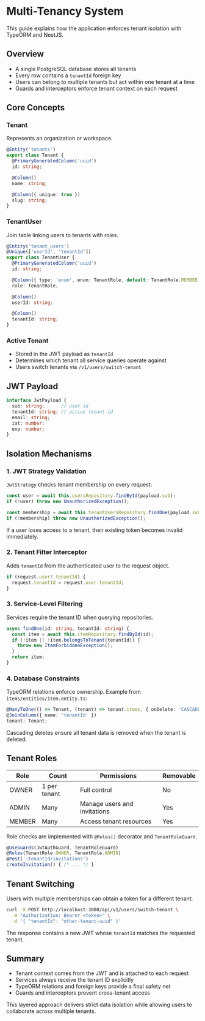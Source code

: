# Multi-Tenancy System

This guide explains how the application enforces tenant isolation with TypeORM and NestJS.

## Overview

- A single PostgreSQL database stores all tenants
- Every row contains a `tenantId` foreign key
- Users can belong to multiple tenants but act within one tenant at a time
- Guards and interceptors enforce tenant context on each request

## Core Concepts

### Tenant

Represents an organization or workspace.

```typescript
@Entity('tenants')
export class Tenant {
  @PrimaryGeneratedColumn('uuid')
  id: string;

  @Column()
  name: string;

  @Column({ unique: true })
  slug: string;
}
```

### TenantUser

Join table linking users to tenants with roles.

```typescript
@Entity('tenant_users')
@Unique(['userId', 'tenantId'])
export class TenantUser {
  @PrimaryGeneratedColumn('uuid')
  id: string;

  @Column({ type: 'enum', enum: TenantRole, default: TenantRole.MEMBER })
  role: TenantRole;

  @Column()
  userId: string;

  @Column()
  tenantId: string;
}
```

### Active Tenant

- Stored in the JWT payload as `tenantId`
- Determines which tenant all service queries operate against
- Users switch tenants via `/v1/users/switch-tenant`

## JWT Payload

```typescript
interface JwtPayload {
  sub: string;      // user id
  tenantId: string; // active tenant id
  email: string;
  iat: number;
  exp: number;
}
```

## Isolation Mechanisms

### 1. JWT Strategy Validation

`JwtStrategy` checks tenant membership on every request:

```typescript
const user = await this.usersRepository.findById(payload.sub);
if (!user) throw new UnauthorizedException();

const membership = await this.tenantUsersRepository.findOne(payload.sub, payload.tenantId);
if (!membership) throw new UnauthorizedException();
```

If a user loses access to a tenant, their existing token becomes invalid immediately.

### 2. Tenant Filter Interceptor

Adds `tenantId` from the authenticated user to the request object.

```typescript
if (request.user?.tenantId) {
  request.tenantId = request.user.tenantId;
}
```

### 3. Service-Level Filtering

Services require the tenant ID when querying repositories.

```typescript
async findOne(id: string, tenantId: string) {
  const item = await this.itemRepository.findById(id);
  if (!item || !item.belongsToTenant(tenantId)) {
    throw new ItemForbiddenException();
  }
  return item;
}
```

### 4. Database Constraints

TypeORM relations enforce ownership. Example from `items/entities/item.entity.ts`:

```typescript
@ManyToOne(() => Tenant, (tenant) => tenant.items, { onDelete: 'CASCADE' })
@JoinColumn({ name: 'tenantId' })
tenant: Tenant;
```

Cascading deletes ensure all tenant data is removed when the tenant is deleted.

## Tenant Roles

| Role | Count | Permissions | Removable |
|------|-------|-------------|-----------|
| OWNER | 1 per tenant | Full control | No |
| ADMIN | Many | Manage users and invitations | Yes |
| MEMBER | Many | Access tenant resources | Yes |

Role checks are implemented with `@Roles()` decorator and `TenantRoleGuard`.

```typescript
@UseGuards(JwtAuthGuard, TenantRoleGuard)
@Roles(TenantRole.OWNER, TenantRole.ADMIN)
@Post(':tenantId/invitations')
createInvitation() { /* ... */ }
```

## Tenant Switching

Users with multiple memberships can obtain a token for a different tenant.

```bash
curl -X POST http://localhost:3000/api/v1/users/switch-tenant \
  -H "Authorization: Bearer <token>" \
  -d '{ "tenantId": "other-tenant-uuid" }'
```

The response contains a new JWT whose `tenantId` matches the requested tenant.

## Summary

- Tenant context comes from the JWT and is attached to each request
- Services always receive the tenant ID explicitly
- TypeORM relations and foreign keys provide a final safety net
- Guards and interceptors prevent cross-tenant access

This layered approach delivers strict data isolation while allowing users to collaborate across multiple tenants.
